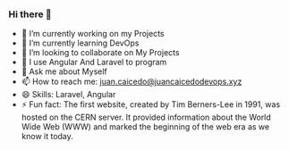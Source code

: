 ### Hi there 👋

- 🔭 I’m currently working on my Projects
- 🌱 I’m currently learning DevOps
- 👯 I’m looking to collaborate on My Projects
- 🤔 I use Angular And Laravel to program
- 💬 Ask me about Myself
- 📫 How to reach me: juan.caicedo@juancaicedodevops.xyz
- 😄 Skills: Laravel, Angular
- ⚡ Fun fact: The first website, created by Tim Berners-Lee in 1991, was hosted on the CERN server. It provided information about the World Wide Web (WWW) and marked the beginning of the web era as we know it today.
